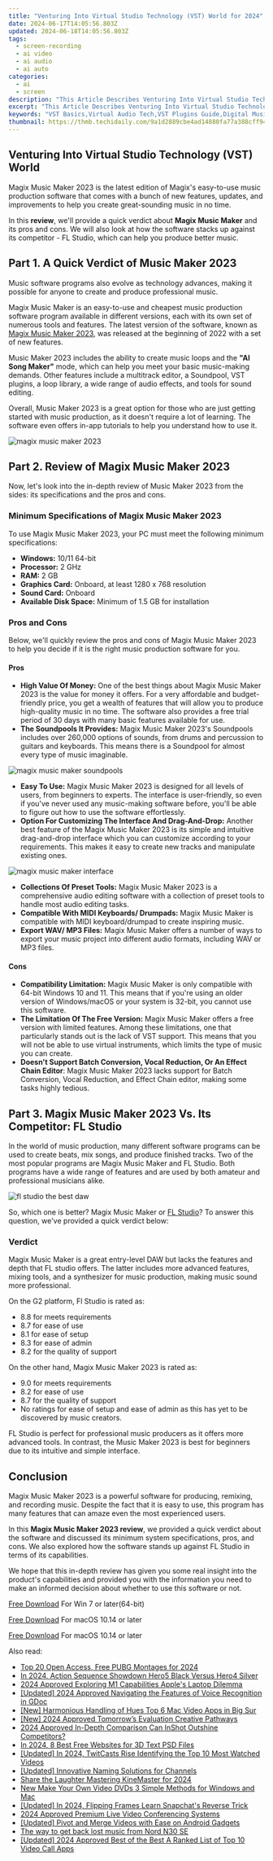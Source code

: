 ```yaml
---
title: "Venturing Into Virtual Studio Technology (VST) World for 2024"
date: 2024-06-17T14:05:56.803Z
updated: 2024-06-18T14:05:56.803Z
tags: 
  - screen-recording
  - ai video
  - ai audio
  - ai auto
categories: 
  - ai
  - screen
description: "This Article Describes Venturing Into Virtual Studio Technology (VST) World for 2024"
excerpt: "This Article Describes Venturing Into Virtual Studio Technology (VST) World for 2024"
keywords: "VST Basics,Virtual Audio Tech,VST Plugins Guide,Digital Music Production,Audiomation Tools,Studio Effects Software,Interactive Sound Design"
thumbnail: https://thmb.techidaily.com/9a1d2889cbe4ad14880fa77a388cff944d010380f4cf0a1f83bd01829ce96a1e.jpg
---
```


## Venturing Into Virtual Studio Technology (VST) World

Magix Music Maker 2023 is the latest edition of Magix's easy-to-use music production software that comes with a bunch of new features, updates, and improvements to help you create great-sounding music in no time.

In this **review**, we'll provide a quick verdict about **Magix Music Maker** and its pros and cons. We will also look at how the software stacks up against its competitor - FL Studio, which can help you produce better music.

## Part 1\. A Quick Verdict of Music Maker 2023

Music software programs also evolve as technology advances, making it possible for anyone to create and produce professional music.

Magix Music Maker is an easy-to-use and cheapest music production software program available in different versions, each with its own set of numerous tools and features. The latest version of the software, known as [Magix Music Maker 2023](https://www.magix.com/us/music-editing/music-maker/new-features/), was released at the beginning of 2022 with a set of new features.

Music Maker 2023 includes the ability to create music loops and the **"AI Song Maker"** mode, which can help you meet your basic music-making demands. Other features include a multitrack editor, a Soundpool, VST plugins, a loop library, a wide range of audio effects, and tools for sound editing.

Overall, Music Maker 2023 is a great option for those who are just getting started with music production, as it doesn't require a lot of learning. The software even offers in-app tutorials to help you understand how to use it.

![magix music maker 2023](https://images.wondershare.com/filmora/article-images/2022/11/magix-music-maker-2023.jpg)

## Part 2\. Review of Magix Music Maker 2023

Now, let's look into the in-depth review of Music Maker 2023 from the sides: its specifications and the pros and cons.

### Minimum Specifications of Magix Music Maker 2023

To use Magix Music Maker 2023, your PC must meet the following minimum specifications:

* **Windows:** 10/11 64-bit
* **Processor:** 2 GHz
* **RAM:** 2 GB
* **Graphics Card:** Onboard, at least 1280 x 768 resolution
* **Sound Card:** Onboard
* **Available Disk Space:** Minimum of 1.5 GB for installation

### Pros and Cons

Below, we'll quickly review the pros and cons of Magix Music Maker 2023 to help you decide if it is the right music production software for you.

#### Pros

* **High Value Of Money:** One of the best things about Magix Music Maker 2023 is the value for money it offers. For a very affordable and budget-friendly price, you get a wealth of features that will allow you to produce high-quality music in no time. The software also provides a free trial period of 30 days with many basic features available for use.
* **The Soundpools It Provides:** Magix Music Maker 2023's Soundpools includes over 260,000 options of sounds, from drums and percussion to guitars and keyboards. This means there is a Soundpool for almost every type of music imaginable.

![magix music maker soundpools](https://images.wondershare.com/filmora/article-images/2022/11/magix-music-maker-soundpools.jpg)

* **Easy To Use:** Magix Music Maker 2023 is designed for all levels of users, from beginners to experts. The interface is user-friendly, so even if you've never used any music-making software before, you'll be able to figure out how to use the software effortlessly.
* **Option For Customizing The Interface And Drag-And-Drop:** Another best feature of the Magix Music Maker 2023 is its simple and intuitive drag-and-drop interface which you can customize according to your requirements. This makes it easy to create new tracks and manipulate existing ones.

![magix music maker interface](https://images.wondershare.com/filmora/article-images/2022/11/magix-music-maker-interface.jpg)

* **Collections Of Preset Tools:** Magix Music Maker 2023 is a comprehensive audio editing software with a collection of preset tools to handle most audio editing tasks.
* **Compatible With MIDI Keyboards/ Drumpads:** Magix Music Maker is compatible with MIDI keyboard/drumpad to create inspiring music.
* **Export WAV/ MP3 Files:** Magix Music Maker offers a number of ways to export your music project into different audio formats, including WAV or MP3 files.

#### Cons

* **Compatibility Limitation:** Magix Music Maker is only compatible with 64-bit Windows 10 and 11\. This means that if you're using an older version of Windows/macOS or your system is 32-bit, you cannot use this software.
* **The Limitation Of The Free Version:** Magix Music Maker offers a free version with limited features. Among these limitations, one that particularly stands out is the lack of VST support. This means that you will not be able to use virtual instruments, which limits the type of music you can create.
* **Doesn't Support Batch Conversion, Vocal Reduction, Or An Effect Chain Editor**: Magix Music Maker 2023 lacks support for Batch Conversion, Vocal Reduction, and Effect Chain editor, making some tasks highly tedious.

## Part 3\. Magix Music Maker 2023 Vs. Its Competitor: FL Studio

In the world of music production, many different software programs can be used to create beats, mix songs, and produce finished tracks. Two of the most popular programs are Magix Music Maker and FL Studio. Both programs have a wide range of features and are used by both amateur and professional musicians alike.

![fl studio the best daw](https://images.wondershare.com/filmora/article-images/2022/11/fl-studio-the-best-daw.jpg)

So, which one is better? Magix Music Maker or [FL Studio](https://www.image-line.com/)? To answer this question, we've provided a quick verdict below:

### Verdict

Magix Music Maker is a great entry-level DAW but lacks the features and depth that FL studio offers. The latter includes more advanced features, mixing tools, and a synthesizer for music production, making music sound more professional.

On the G2 platform, Fl Studio is rated as:

* 8.8 for meets requirements
* 8.7 for ease of use
* 8.1 for ease of setup
* 8.3 for ease of admin
* 8.2 for the quality of support

On the other hand, Magix Music Maker 2023 is rated as:

* 9.0 for meets requirements
* 8.2 for ease of use
* 8.7 for the quality of support
* No ratings for ease of setup and ease of admin as this has yet to be discovered by music creators.

FL Studio is perfect for professional music producers as it offers more advanced tools. In contrast, the Music Maker 2023 is best for beginners due to its intuitive and simple interface.

## Conclusion

Magix Music Maker 2023 is a powerful software for producing, remixing, and recording music. Despite the fact that it is easy to use, this program has many features that can amaze even the most experienced users.

In this **Magix Music Maker 2023 review**, we provided a quick verdict about the software and discussed its minimum system specifications, pros, and cons. We also explored how the software stands up against FL Studio in terms of its capabilities.

We hope that this in-depth review has given you some real insight into the product's capabilities and provided you with the information you need to make an informed decision about whether to use this software or not.

[Free Download](https://tools.techidaily.com/wondershare/filmora/download/) For Win 7 or later(64-bit)

[Free Download](https://tools.techidaily.com/wondershare/filmora/download/) For macOS 10.14 or later

[Free Download](https://tools.techidaily.com/wondershare/filmora/download/) For macOS 10.14 or later

<ins class="adsbygoogle"
     style="display:block"
     data-ad-format="autorelaxed"
     data-ad-client="ca-pub-7571918770474297"
     data-ad-slot="1223367746"></ins>

<ins class="adsbygoogle"
     style="display:block"
     data-ad-format="autorelaxed"
     data-ad-client="ca-pub-7571918770474297"
     data-ad-slot="1223367746"></ins>



<ins class="adsbygoogle"
     style="display:block"
     data-ad-client="ca-pub-7571918770474297"
     data-ad-slot="8358498916"
     data-ad-format="auto"
     data-full-width-responsive="true"></ins>


<span class="atpl-alsoreadstyle">Also read:</span>
<div><ul>
<li><a href="https://fox-boxes.techidaily.com/top-20-open-access-free-pubg-montages-for-2024/"><u>Top 20 Open Access, Free PUBG Montages for 2024</u></a></li>
<li><a href="https://fox-boxes.techidaily.com/in-2024-action-sequence-showdown-hero5-black-versus-hero4-silver/"><u>In 2024, Action Sequence Showdown  Hero5 Black Versus Hero4 Silver</u></a></li>
<li><a href="https://fox-boxes.techidaily.com/2024-approved-exploring-m1-capabilities-apples-laptop-dilemma/"><u>2024 Approved  Exploring M1 Capabilities  Apple's Laptop Dilemma</u></a></li>
<li><a href="https://fox-boxes.techidaily.com/updated-2024-approved-navigating-the-features-of-voice-recognition-in-gdoc/"><u>[Updated] 2024 Approved  Navigating the Features of Voice Recognition in GDoc</u></a></li>
<li><a href="https://fox-boxes.techidaily.com/new-harmonious-handling-of-hues-top-6-mac-video-apps-in-big-sur/"><u>[New] Harmonious Handling of Hues  Top 6 Mac Video Apps in Big Sur</u></a></li>
<li><a href="https://fox-boxes.techidaily.com/new-2024-approved-tomorrows-evaluation-creative-pathways/"><u>[New] 2024 Approved  Tomorrow’s Evaluation  Creative Pathways</u></a></li>
<li><a href="https://fox-boxes.techidaily.com/2024-approved-in-depth-comparison-can-inshot-outshine-competitors/"><u>2024 Approved  In-Depth Comparison  Can InShot Outshine Competitors?</u></a></li>
<li><a href="https://fox-boxes.techidaily.com/in-2024-8-best-free-websites-for-3d-text-psd-files/"><u>In 2024, 8 Best Free Websites for 3D Text PSD Files</u></a></li>
<li><a href="https://twitter-videos.techidaily.com/updated-in-2024-twitcasts-rise-identifying-the-top-10-most-watched-videos/"><u>[Updated] In 2024, TwitCasts Rise  Identifying the Top 10 Most Watched Videos</u></a></li>
<li><a href="https://facebook-video-footage.techidaily.com/updated-innovative-naming-solutions-for-channels/"><u>[Updated] Innovative Naming Solutions for Channels</u></a></li>
<li><a href="https://extra-support.techidaily.com/share-the-laughter-mastering-kinemaster-for-2024/"><u>Share the Laughter  Mastering KineMaster for 2024</u></a></li>
<li><a href="https://ai-video-tools.techidaily.com/new-make-your-own-video-dvds-3-simple-methods-for-windows-and-mac/"><u>New Make Your Own Video DVDs 3 Simple Methods for Windows and Mac</u></a></li>
<li><a href="https://snapchat-videos.techidaily.com/updated-in-2024-flipping-frames-learn-snapchats-reverse-trick/"><u>[Updated] In 2024, Flipping Frames  Learn Snapchat's Reverse Trick</u></a></li>
<li><a href="https://extra-skills.techidaily.com/2024-approved-premium-live-video-conferencing-systems/"><u>2024 Approved  Premium Live Video Conferencing Systems</u></a></li>
<li><a href="https://extra-support.techidaily.com/updated-pivot-and-merge-videos-with-ease-on-android-gadgets/"><u>[Updated] Pivot and Merge Videos with Ease on Android Gadgets</u></a></li>
<li><a href="https://techidaily.com/the-way-to-get-back-lost-music-from-nord-n30-se-by-fonelab-android-recover-music/"><u>The way to get back lost music from Nord N30 SE</u></a></li>
<li><a href="https://desktop-recording.techidaily.com/updated-2024-approved-best-of-the-best-a-ranked-list-of-top-10-video-call-apps/"><u>[Updated] 2024 Approved  Best of the Best  A Ranked List of Top 10 Video Call Apps</u></a></li>
</ul></div>
